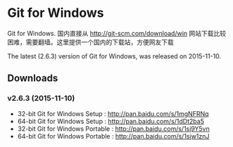 # Git for Windows

Git for Windows.   国内直接从 http://git-scm.com/download/win 网站下载比较困难，需要翻墙。这里提供一个国内的下载站，方便网友下载

The latest (2.6.3) version of Git for Windows, was released on 2015-11-10. 

## Downloads

### v2.6.3 (2015-11-10)

* 32-bit Git for Windows Setup : <http://pan.baidu.com/s/1mgNFRNq>
* 64-bit Git for Windows Setup : <http://pan.baidu.com/s/1dDt2ba5>
* 32-bit Git for Windows Portable : <http://pan.baidu.com/s/1sj9Y5vn>
* 64-bit Git for Windows Portable : <http://pan.baidu.com/s/1sjw1znJ>

